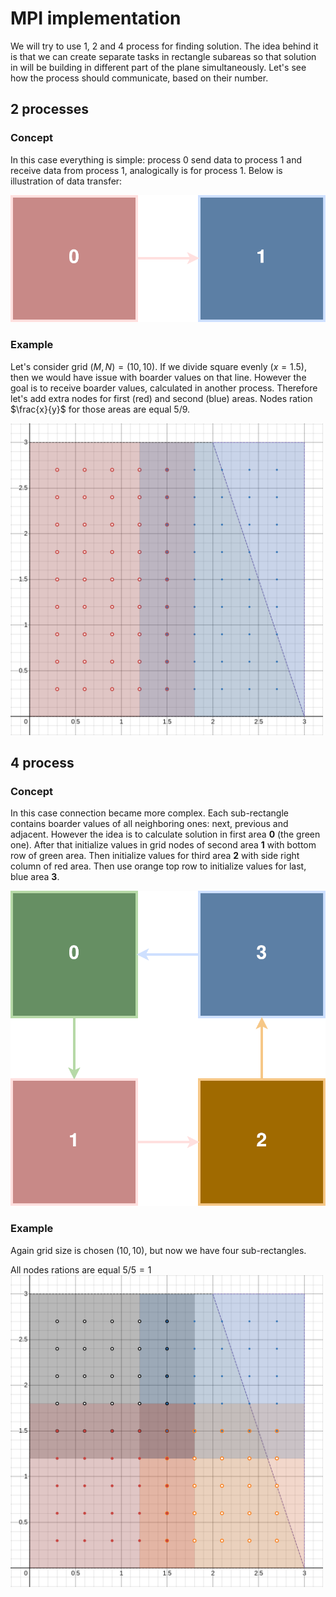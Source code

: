 # MPI implementation
We will try to use 1, 2 and 4 process for finding solution. The idea behind it
is that we can create separate tasks in rectangle subareas so that solution
in will be building in different part of the plane simultaneously.
Let's see how the process should communicate, based on their number.

## 2 processes
### Concept
In this case everything is simple: process 0 send data to process 1 and
receive data from process 1, analogically is for process 1. Below is 
illustration of data transfer:

<img src="static/MPI_connection_2_dark.svg">

### Example
Let's consider grid $(M, N) = (10, 10)$. If we divide square evenly ($x=1.5$), 
then we would have issue with boarder values on that line. However the goal is 
to receive boarder values, calculated in another process. Therefore let's add
extra nodes for first (red) and second (blue) areas.
Nodes ration $\frac{x}{y}$ for those areas are equal $5/9$.

<img src="static/MPI_grid_2.png" width=500>

## 4 process
### Concept
In this case connection became more complex. Each sub-rectangle contains
boarder values of all neighboring ones: next, previous and adjacent.
However the idea is to calculate solution in first area **0** (the green one).
After that initialize values in grid nodes of second area **1** with bottom 
row of green area. Then initialize values for third area **2** with side right
column of red area. Then use orange top row to initialize values for last,
blue area **3**.

<img src="static/MPI_connection_4_dark.svg">

### Example
Again grid size is chosen $(10, 10)$, but now we have four sub-rectangles. 

All nodes rations are equal $5/5 =1$
<img src="static/MPI_grid_4.png" width=500>
